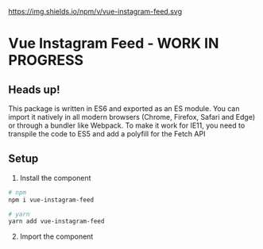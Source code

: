 https://img.shields.io/npm/v/vue-instagram-feed.svg

# Vue Instagram Feed - WORK IN PROGRESS

## Heads up!
This package is written in ES6 and exported as an ES module. You can import it natively in all modern browsers (Chrome, Firefox, Safari and Edge) or through a bundler like Webpack.
To make it work for IE11, you need to transpile the code to ES5 and add a polyfill for the Fetch API


## Setup

1. Install the component

``` bash
# npm
npm i vue-instagram-feed
```

``` bash
# yarn
yarn add vue-instagram-feed
```

2. Import the component

